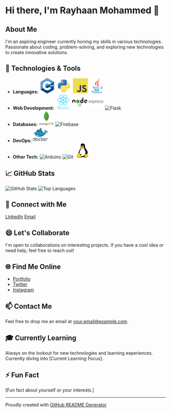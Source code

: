 # Hi there, I'm Rayhaan Mohammed 👋

## About Me
I'm an aspiring engineer currently honing my skills in various technologies. Passionate about coding, problem-solving, and exploring new technologies to create innovative solutions.

## 🚀 Technologies & Tools
- **Languages:** 
  <img src="https://raw.githubusercontent.com/devicons/devicon/master/icons/cplusplus/cplusplus-original.svg" width="48" height="48" alt="C++">
  <img src="https://raw.githubusercontent.com/devicons/devicon/master/icons/python/python-original.svg" width="48" height="48" alt="Python">
  <img src="https://raw.githubusercontent.com/devicons/devicon/master/icons/javascript/javascript-original.svg" width="48" height="48" alt="JavaScript">
  <img src="https://raw.githubusercontent.com/devicons/devicon/master/icons/java/java-original.svg" width="48" height="48" alt="Java">
- **Web Development:** 
  <img src="https://raw.githubusercontent.com/devicons/devicon/master/icons/react/react-original-wordmark.svg" width="48" height="48" alt="React">
  <img src="https://raw.githubusercontent.com/devicons/devicon/master/icons/nodejs/nodejs-original-wordmark.svg" width="48" height="48" alt="Node.js">
  <img src="https://raw.githubusercontent.com/devicons/devicon/master/icons/express/express-original-wordmark.svg" width="48" height="48" alt="Express.js">
  <img src="https://www.vectorlogo.zone/logos/pocoo_flask/pocoo_flask-icon.svg" width="48" height="48" alt="Flask">
- **Databases:** 
  <img src="https://raw.githubusercontent.com/devicons/devicon/master/icons/mongodb/mongodb-original-wordmark.svg" width="48" height="48" alt="MongoDB">
  <img src="https://www.vectorlogo.zone/logos/firebase/firebase-icon.svg" width="48" height="48" alt="Firebase">
- **DevOps:** 
  <img src="https://raw.githubusercontent.com/devicons/devicon/master/icons/docker/docker-original-wordmark.svg" width="48" height="48" alt="Docker">
- **Other Tech:** 
  <img src="https://cdn.worldvectorlogo.com/logos/arduino-1.svg" width="48" height="48" alt="Arduino">
  <img src="https://raw.githubusercontent.com/devicons/devicon/master/icons/git-scm/git-scm-icon.svg" width="48" height="48" alt="Git">
  <img src="https://raw.githubusercontent.com/devicons/devicon/master/icons/linux/linux-original.svg" width="48" height="48" alt="Linux">

## 📈 GitHub Stats
![GitHub Stats](https://github-readme-stats.vercel.app/api?username=itzray116R&theme=nord&hide_border=false&include_all_commits=true&count_private=true)
![Top Languages](https://github-readme-stats.vercel.app/api/top-langs/?username=itzray116R&theme=nord&hide_border=false&include_all_commits=true&count_private=true&layout=compact)

## 🤝 Connect with Me
[LinkedIn](https://www.linkedin.com/in/your-linkedin-profile/)
[Email](mailto:your.email@example.com)

## 😄 Let's Collaborate
I'm open to collaborations on interesting projects. If you have a cool idea or need help, feel free to reach out!

## 🌐 Find Me Online
- [Portfolio](https://your-portfolio-website.com)
- [Twitter](https://twitter.com/your_twitter_handle)
- [Instagram](https://www.instagram.com/your_instagram_handle/)

## 📫 Contact Me
Feel free to drop me an email at your.email@example.com.

## 🎓 Currently Learning
Always on the lookout for new technologies and learning experiences. Currently diving into [Current Learning Focus].

## ⚡ Fun Fact
[Fun fact about yourself or your interests.]

---
Proudly created with [GitHub README Generator](https://github.com/your-profile/generator)
